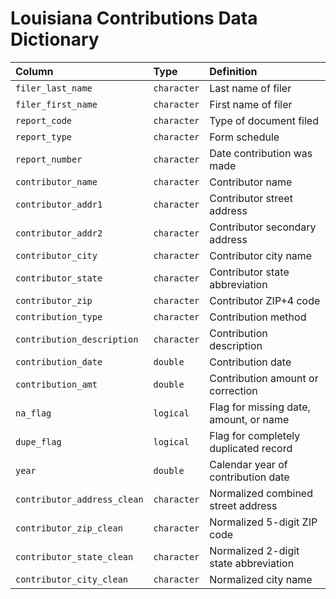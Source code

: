 # Louisiana Contributions Data Dictionary

|Column                      |Type        |Definition                             |
|:---------------------------|:-----------|:--------------------------------------|
|`filer_last_name`           |`character` |Last name of filer                     |
|`filer_first_name`          |`character` |First name of filer                    |
|`report_code`               |`character` |Type of document filed                 |
|`report_type`               |`character` |Form schedule                          |
|`report_number`             |`character` |Date contribution was made             |
|`contributor_name`          |`character` |Contributor name                       |
|`contributor_addr1`         |`character` |Contributor street address             |
|`contributor_addr2`         |`character` |Contributor secondary address          |
|`contributor_city`          |`character` |Contributor city name                  |
|`contributor_state`         |`character` |Contributor state abbreviation         |
|`contributor_zip`           |`character` |Contributor ZIP+4 code                 |
|`contribution_type`         |`character` |Contribution method                    |
|`contribution_description`  |`character` |Contribution description               |
|`contribution_date`         |`double`    |Contribution date                      |
|`contribution_amt`          |`double`    |Contribution amount or correction      |
|`na_flag`                   |`logical`   |Flag for missing date, amount, or name |
|`dupe_flag`                 |`logical`   |Flag for completely duplicated record  |
|`year`                      |`double`    |Calendar year of contribution date     |
|`contributor_address_clean` |`character` |Normalized combined street address     |
|`contributor_zip_clean`     |`character` |Normalized 5-digit ZIP code            |
|`contributor_state_clean`   |`character` |Normalized 2-digit state abbreviation  |
|`contributor_city_clean`    |`character` |Normalized city name                   |
